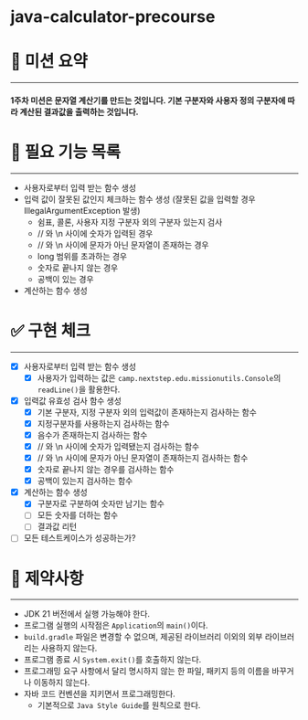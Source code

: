 # java-calculator-precourse

# 💫 미션 요약

---
#### 1주차 미션은 문자열 계산기를 만드는 것입니다. 기본 구분자와 사용자 정의 구분자에 따라 계산된 결과값을 출력하는 것입니다.

# 📑 필요 기능 목록

---
- 사용자로부터 입력 받는 함수 생성
- 입력 값이 잘못된 값인지 체크하는 함수 생성 (잘못된 값을 입력할 경우 IllegalArgumentException 발생)
  - 쉼표, 콜론, 사용자 지정 구분자 외의 구분자 있는지 검사
  - // 와 \n 사이에 숫자가 입력된 경우
  - // 와 \n 사이에 문자가 아닌 문자열이 존재하는 경우
  - long 범위를 초과하는 경우
  - 숫자로 끝나지 않는 경우
  - 공백이 있는 경우
- 계산하는 함수 생성 

# ✅ 구현 체크

---
- [x] 사용자로부터 입력 받는 함수 생성
  - [x] 사용자가 입력하는 값은 `camp.nextstep.edu.missionutils.Console`의 `readLine()`을 활용한다.
- [x] 입력값 유효성 검사 함수 생성
  - [x] 기본 구분자, 지정 구분자 외의 입력값이 존재하는지 검사하는 함수
  - [x] 지정구분자를 사용하는지 검사하는 함수
  - [x] 음수가 존재하는지 검사하는 함수
  - [x] // 와 \n 사이에 숫자가 입력됐는지 검사하는 함수
  - [x] // 와 \n 사이에 문자가 아닌 문자열이 존재하는지 검사하는 함수
  - [x] 숫자로 끝나지 않는 경우를 검사하는 함수
  - [x] 공백이 있는지 검사하는 함수
- [x] 계산하는 함수 생성
  - [x] 구분자로 구분하여 숫자만 남기는 함수
  - [ ] 모든 숫자를 더하는 함수
  - [ ] 결과값 리턴
- [ ] 모든 테스트케이스가 성공하는가?

# 🔐 제약사항

---

- JDK 21 버전에서 실행 가능해야 한다.
- 프로그램 실행의 시작점은 `Application`의 `main()`이다.
- `build.gradle` 파일은 변경할 수 없으며, 제공된 라이브러리 이외의 외부 라이브러리는 사용하지 않는다.
- 프로그램 종료 시 `System.exit()`를 호출하지 않는다.
- 프로그래밍 요구 사항에서 달리 명시하지 않는 한 파일, 패키지 등의 이름을 바꾸거나 이동하지 않는다.
- 자바 코드 컨벤션을 지키면서 프로그래밍한다.
  - 기본적으로 `Java Style Guide`를 원칙으로 한다.